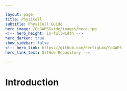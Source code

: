 ```yaml
---

layout: page
title: PhysiCell
subtitle: PhysiCell Guide
hero_image: /CoGAPSGuide/images/hero.jpg
<!-- hero_height: is-fullwidth -->
hero_darken: true
show_sidebar: false
<!-- hero_link: https://github.com/FertigLab/CoGAPS
hero_link_text: GitHub Repository -->

---
```


# Introduction

